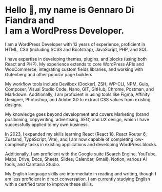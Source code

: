 # Hello 👋, my name is Gennaro Di Fiandra and <br>I am a WordPress Developer.

I am a WordPress Developer with 13 years of experience, proficient in HTML, CSS (including SCSS and Bootstrap), JavaScript, PHP, and SQL.

I have expertise in developing themes, plugins, and blocks (using both React and PHP). My experience extends to core WordPress APIs and WooCommerce, integrating custom fields libraries, and working with Gutenberg and other popular page builders.

My workflow tools include Devilbox (Docker), ZSH, WP-CLI, NPM, Gulp, Composer, Visual Studio Code, Nano, GIT, GitHub, Chrome, Postman, and Markdown. Additionally, I am proficient in using tools like Figma, Affinity Designer, Photoshop, and Adobe XD to extract CSS values from existing designs.

My knowledge goes beyond development and covers Marketing (brand positioning, copywriting, advertising, SEO) and UX design, which I have successfully applied to my own business.

In 2023, I expanded my skills learning React (React 18, React Router 6, Zustand, TypeScript, Vite), and I am now capable of completing low-complexity tasks in existing applications and developing WordPress blocks.

Additionally, I am proficient with the Google suite (Search Engine, YouTube, Maps, Drive, Docs, Sheets, Slides, Calendar, Gmail), Notion, various AI tools, and Camtasia Studio.

My English language skills are intermediate in reading and writing, though I am less proficient in direct conversation. I am currently studying English with a certified tutor to improve these skills.
